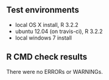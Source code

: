 ## Test environments
* local OS X install, R 3.2.2
* ubuntu 12.04 (on travis-ci), R 3.2.2
* local windows 7 install

## R CMD check results
There were no ERRORs or WARNINGs. 

